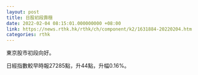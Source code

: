 ```yaml
---
layout: post
title: 日股初段靠穩
date: 2022-02-04 08:15:01.000000000 +08:00
link: https://news.rthk.hk/rthk/ch/component/k2/1631884-20220204.htm
categories: rthk
---
```


東京股市初段向好。

日經指數較早時報27285點，升44點，升幅0.16%。

